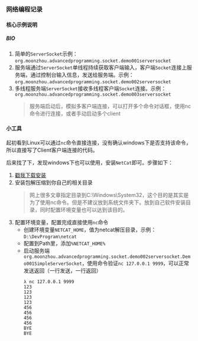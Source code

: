 ### 网络编程记录
#### 核心示例说明
##### BIO
1. 简单的`ServerSocket`示例：`org.moonzhou.advancedprogramming.socket.demo001serversocket`
1. 服务端通过`ServerSocket`单线程持续获取客户端输入，客户端`Socket`连接上服务端，通过控制台输入信息，发送给服务端。示例：`org.moonzhou.advancedprogramming.socket.demo002serversocket`
1. 多线程服务端`ServerSocket`接收多线程客户端`Socket`连接。示例：`org.moonzhou.advancedprogramming.socket.demo003serversocket`
    > 服务端启动后，模拟多客户端连接，可以打开多个命令对话框，使用nc命令进行连接，或者手动启动多个client

#### 小工具
起初看到Linux可以通过`nc`命令直接连接，没有确认windows下是否支持该命令，所以直接写了Client客户端连接的代码。

后来找了下，发现windows下也可以使用，安装`NetCat`即可。步骤如下：
1. [戳我下载安装](https://eternallybored.org/misc/netcat/)
1. 安装包解压缩到你自己的相关目录
    > 网上很多文章指定目录到C:\Windows\System32，这个目的是其实是为了使用nc命令。但是不建议放到系统文件夹下。放到自己软件安装目录，同时配置环境变量也可以达到该目的。
1. 配置环境变量，配置完成直接使用`nc`命令
    * 创建环境变量`NETCAT_HOME`，值为netcat解压目录，示例：`D:\DevProgram\netcat`
    * 配置到Path里，添加`%NETCAT_HOME%`
    * 启动服务端`org.moonzhou.advancedprogramming.socket.demo002serversocket.Demo001SimpleServerSocket`，使用命令验证`nc 127.0.0.1 9999`，可以正常发送返回（一行发送，一行返回）
        ```
        λ nc 127.0.0.1 9999
        123                 
        123                
        123                
        123                
        456                
        456                
        456                
        456                
        BYE               
        BYE
        ```